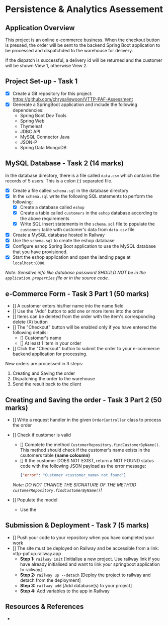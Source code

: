 # Persistence & Analytics Asessement

## Application Overview
This project is an online e-commerce business. When the checkout button is pressed, the order will be sent to the backend Spring Boot application to be processed and dispatchded to the warehouse for delivery. 

If the dispatch is successful, a delivery id will be returned and the customer will be shown View 1, otherwise View 2. 

## Project Set-up - Task 1

- [X] Create a Git repository for this project: https://github.com/chrysaliswoon/VTTP-PAF-Assessment
- [X] Generate a SpringBoot application and include the following dependencies:
  - Spring Boot Dev Tools
  - Spring Web
  - Thymeleaf
  - JDBC API
  - MySQL Connector Java
  - JSON-P
  - Spring Data MongoDB

## MySQL Database - Task 2 (14 marks)

In the database directory, there is a file called ```data.csv``` which contains the records of 5 users. This is a colon (:) separated file. 

- [X] Create a file called ```schema.sql``` in the database directory
- [X] In the ```schema.sql``` write the following SQL statements to perform the following:
  - [X] Create a database called ```eshop```
  - [X] Create a table called ```customers``` in the ```eshop``` database according to the above requirements
  - [X] Write SQL insert statements in the ```schema.sql``` file to populate the ```customers``` table with customer's data from ```data.csv``` file
- [X] Create a MySQL database hosted in Railway
- [X] Use the ```schema.sql``` to create the eshop database
- [X] Configure eshop Spring Boot application to use the MySQL database that you have provisioned. 
- [X] Start the eshop application and open the landing page at ```localhost:8080```.

*Note: Sensitive info like database password SHOULD NOT be in the  ```application.properties``` file or in the source code.*

## e-Commerce Form - Task 3 Part 1 (50 marks)

- [] A customer enters his/her name into the name field
- [] Use the "Add" button to add one or more items into the order
- [] Items can be deleted from the order with the item's corresponding delete (X) button
- [] The "Checkout" button will be enabled only if you have entered the following details:
  - [] Customer's name
  - [] At least 1 item in your order
- [] Click the "Checkout" button to submit the order to your e-commerce backend application for processing.

New orders are processed in 3 steps:
1. Creating and Saving the order
2. Dispatching the order to the warehouse
3. Send the result back to the client

## Creating and Saving the order - Task 3 Part 2 (50 marks)

- [] Write a request handler in the given ```OrderController``` class to process the order
- [] Check if customer is valid
  - [] Complete the method ```CustomerRepository.findCustomerByName()```. This method should check if the customer's name exists in the csutomers table **(name coloumn)**
  - [] If the customer DOES NOT EXIST, return a NOT FOUND status code with the following JSON payload as the error message:
    ```json
    {"error": "Customer <customer_name> not found"}
    ```
  *Note: DO NOT CHANGE THE SIGNATURE OF THE METHOD ```customerRepository.findCustomerByName()```!*

- [] Populate the model
  - Use the 


## Submission & Deployment - Task 7 (5 marks)

- [] Push your code to your repository when you have completed your work
- [] The site must be deployed on Railway and be accessible from a link: vttp-paf.up.railway.app
  - **Step 1:** ```railway init``` [Initialise a new project. Use railway link if you have already initialised and want to link your springboot application to railway]
  - **Step 2:** ```railway up --detach``` [Deploy the project to railway and detach from the deployment]
  - **Step 3:** ```railway add``` [Add database(s) to your project]
  - **Step 4:** Add variables to the app in Railway




## Resources & References

- 